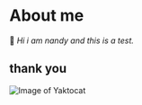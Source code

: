 # About me
👋 *Hi i am nandy and this is a test.*
## thank you
![Image of Yaktocat](https://octodex.github.com/images/yaktocat.png)
